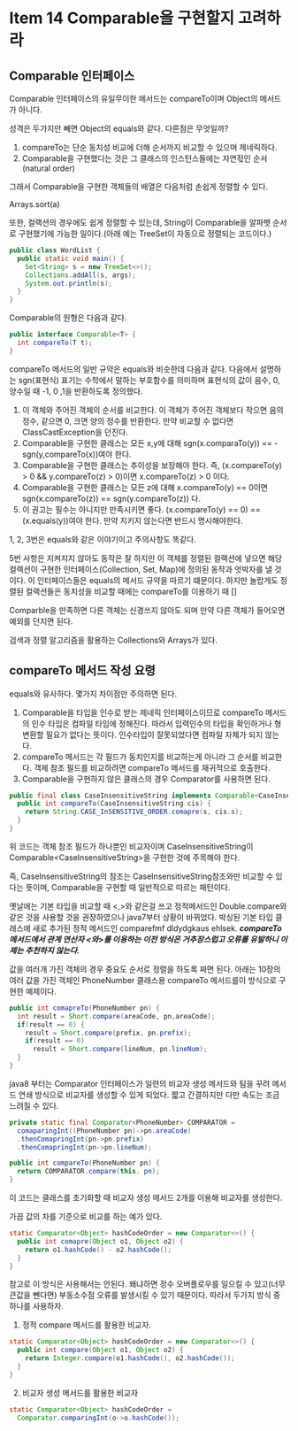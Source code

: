 # Item 14 Comparable을 구현할지 고려하라

## Comparable 인터페이스

Comparable 인터페이스의 유일무이한 메서드는 compareTo이며 Object의 메서드가 아니다.

성격은 두가지만 빼면 Object의 equals와 같다. 다른점은 무엇일까?

1. compareTo는 단순 동치성 비교에 더해 순서까지 비교할 수 있으며 제네릭하다.
2. Comparable을 구현했다는 것은 그 클래스의 인스턴스들에는 자연젃인 순서(natural order)

그래서 Comparable을 구현한 객체들의 배열은 다음처럼 손쉽게 정렬할 수 있다.

Arrays.sort(a)

또한, 컬랙션의 경우에도 쉽게 정렬할 수 있는데, String이 Comparable을 알파뱃 순서로 구현했기에 가능한 일이다.(아래 예는 TreeSet이 자동으로 정렬되는 코드이다.)

```java
public class WordList {
  public static void main() {
    Set<String> s = new TreeSet<>();
    Collections.addAll(s, args);
    System.out.println(s);
  }
}
```

Comparable의 원형은 다음과 같다.

```java
public interface Comparable<T> {
  int compareTo(T t);
}
```

compareTo 메서드의 일반 규약은 equals와 비슷한데 다음과 같다. 다음에서 설명하는 sgn(표현식) 표기는 수학에서 말하는 부호함수를 의미하며 표현식의 값이 음수, 0, 양수일 때 -1, 0 ,1을 반환하도록 정의했다.

1. 이 객체와 주어진 객체의 순서를 비교한다. 이 객체가 주어진 객체보다 작으면 음의 정수, 같으면 0, 크면 양의 정수를 반환한다. 만약 비교할 수 없다면 ClassCastException을 던진다.
2. Comparable을 구현한 클래스는 모든 x,y에 대해 sgn(x.comparaTo(y)) == -sgn(y,compareTo(x))여야 한다.
3. Comparable을 구현한 클래스는 추이성을 보장해야 한다. 즉, (x.compareTo(y) > 0 && y.compareTo(z) > 0)이면 x.compareTo(z) > 0 이다.
4. Comparable을 구현한 클래스는 모든 z에 대해 x.compareTo(y) == 0이면 sgn(x.compareTo(z)) == sgn(y.compareTo(z)) 다.
5. 이 권고는 필수는 아니지만 만족시키면 좋다. (x.compareTo(y) == 0) == (x.equals(y))여야 한다. 만약 지키지 않는다면 반드시 명시해야한다.

1, 2, 3번은 equals와 같은 이야기이고 주의사항도 똑같다.

5번 사항은 지켜지지 않아도 동작은 잘 하지만 이 객체를 정렬된 컬랙션에 넣으면 해당 컬렉션이 구현한 인터페이스(Collection, Set, Map)에 정의된 동작과 엇박자를 낼 것이다. 이 인터페이스들은 equals의 메서드 규약을 따르기 떄문이다. 하지만 놀랍게도 정렬된 컬랙션들은 동치성을 비교할 때에는 compareTo를 이용하기 때	[] 

Comparble을 만족하면 다른 객체는 신경쓰지 않아도 되며 만약 다른 객체가 들어오면 예외를 던지면 된다. 

검색과 정렬 알고리즘을 활용하는 Collections와 Arrays가 있다.



## compareTo 메서드 작성 요령

equals와 유사하다. 몇가지 차이점만 주의하면 된다.

1. Comparable을 타입을 인수로 받는 제네릭 인터페이스이므로 compareTo 메서드의 인수 타입은 컴파일 타임에 정해진다. 따라서 입력인수의 타입을 확인하거나 형변환할 필요가 없다는 뜻이다. 인수타입이 잘못되었다면 컴파일 자체가 되지 않는다.
2. compareTo 메서드는 각 필드가 동치인지를 비교하는게 아니라 그 순서를 비교한다. 객체 참조 필드를 비교하려면 compareTo 메서드를 재귀적으로 호출한다.
3. Comparable을 구현하지 않은 클래스의 경우 Comparator를 사용하면 된다.

```java
public final class CaseInsensitiveString implements Comparable<CaseInsensitiveString> {
  public int compareTo(CaseInsensitiveString cis) {
    return String.CASE_InSENSITIVE_ORDER.comapre(s, cis.s);
  }
}
```

위 코드는 객체 참조 필드가 하나뿐인 비교자이며 CaseInsensitiveString이 Comparable\<CaseInsensitiveString\>을 구현한 것에 주목해야 한다.

즉, CaseInsensitiveString의 참조는 CaseInsensitiveString참조와만 비교할 수 있다는 뜻이며, Comparable을 구현할 때 일반적으로 따르는 패턴이다.

옛날에는 기본 타입을 비교할 때 <,>와 같은걸 쓰고 정적메서드인 Double.compare와 같은 것을 사용할 것을 권장하였으나 java7부터 상황이 바뀌었다. 박싱된 기본 타입 클래스에 새로 추가된 정적 메서드인 comparefmf dldydgkaus ehlsek. *__compareTo 메서드에서 관계 연산자 <와>를 이용하는 이전 방식은 거추장스럽고 오류를 유발하니 이제는 추천하지 않는다.__*

값을 여러개 가진 객체의 경우 중요도 순서로 정렬을 하도록 짜면 된다. 아래는 10장의 여러 값을 가진 객체인 PhoneNumber 클래스용 compareTo 메서드를이 방식으로 구현한 예제이다.

```java
public int comapreTo(PhoneNumber pn) {
  int result = Short.compare(areaCode, pn,areaCode);
  if(result == 0) {
    result = Short.compare(prefix, pn.prefix);
    if(result == 0)
      result = Short.compare(lineNum, pn.lineNum);
  }
}
```

java8 부터는 Comparator 인터페이스가 일련의 비교자 생성 메서드와 팀을 꾸려 메서드 연쇄 방식으로 비교자를 생성할 수 있게 되었다. 짧고 간결하지만 다만 속도는 조금 느려질 수 있다.

```java
private static final Comparator<PhoneNumber> COMPARATOR =
  comaparingInt((PhoneNumber pn)->pn.areaCode)
  .thenComapringInt(pn->pn.prefix)
  .thenComapringInt(pn->pn.lineNum);

public int compareTo(PhoneNumber pn) {
  return COMPARATOR.compare(this. pn);
}
```

이 코드는 클래스를 초기화할 때 비교자 생성 메서드 2개를 이용해 비교자를 생성한다.



가끔 값의 차를 기준으로 비교를 하는 예가 있다.

```java
static Comparator<Object> hashCodeOrder = new Comparator<>() {
  public int comapre(Object o1, Object o2) {
    return o1.hashCode() - o2.hashCode();
  }
}
```

참고로 이 방식은 사용해서는 안된다. 왜냐하면 정수 오버플로우를 일으킬 수 있고(너무 큰값을 뺀다면) 부동소수점 오류를 발생시킬 수 있기 때문이다. 따라서 두가지 방식 중 하나를 사용하자.

1. 정적 compare 메서드를 활용한 비교자.

```java
static Comparator<Object> hashCodeOrder = new Comparator<>() {
  public int compare(Object o1, Object o2) {
    return Integer.compare(o1.hashCode(), o2.hashCode());
  }
}
```

2. 비교자 생성 메서드를 활용한 비교자

```java
static Comparator<Object> hashCodeOrder =
  Comparator.comparingInt(o->o.hashCode());
```



